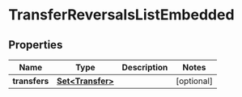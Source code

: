 

# TransferReversalsListEmbedded


## Properties

| Name | Type | Description | Notes |
|------------ | ------------- | ------------- | -------------|
|**transfers** | [**Set&lt;Transfer&gt;**](Transfer.md) |  |  [optional] |




